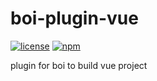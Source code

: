 # boi-plugin-vue
[![license](https://img.shields.io/github/license/boijs/boi.svg?style=plastic)](https://github.com/boijs/boi/blob/master/LICENSE)
[![npm](https://img.shields.io/npm/v/boi-plugin-vue.svg?style=plastic)](https://www.npmjs.com/package/boi-plugin-vue)

plugin for boi to build vue project